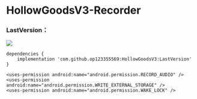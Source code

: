# HollowGoodsV3-Recorder
### LastVersion：
[![](https://jitpack.io/v/op123355569/HollowGoodsV3-Recorder.svg)](https://jitpack.io/#op123355569/HollowGoodsV3-Recorder)

```
dependencies {
	implementation 'com.github.op123355569:HollowGoodsV3:LastVersion'
}
```

```
<uses-permission android:name="android.permission.RECORD_AUDIO" />
<uses-permission android:name="android.permission.WRITE_EXTERNAL_STORAGE" />
<uses-permission android:name="android.permission.WAKE_LOCK" />
```
